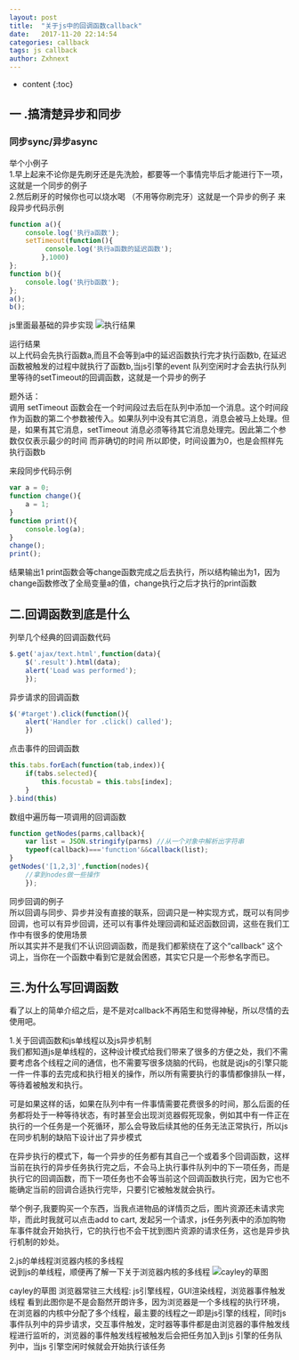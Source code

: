 ```yaml
---
layout: post
title:  "关于js中的回调函数callback"
date:   2017-11-20 22:14:54
categories: callback
tags: js callback
author: Zxhnext
---
```


* content
{:toc}

## 一 .搞清楚异步和同步
### 同步sync/异步async
举个小例子  
1.早上起来不论你是先刷牙还是先洗脸，都要等一个事情完毕后才能进行下一项，这就是一个同步的例子  
2.然后刷牙的时候你也可以烧水喝 （不用等你刷完牙）这就是一个异步的例子
来段异步代码示例  




```javascript
function a(){
    console.log('执行a函数');
    setTimeout(function(){
         console.log('执行a函数的延迟函数');
        },1000)
};
function b(){
    console.log('执行b函数');
};
a();
b();
```

js里面最基础的异步实现 
![执行结果](http://www.zxhnext.top/images/callback.png)

运行结果  
以上代码会先执行函数a,而且不会等到a中的延迟函数执行完才执行函数b, 在延迟函数被触发的过程中就执行了函数b,当js引擎的event 队列空闲时才会去执行队列里等待的setTimeout的回调函数，这就是一个异步的例子

题外话：  
调用 setTimeout 函数会在一个时间段过去后在队列中添加一个消息。这个时间段作为函数的第二个参数被传入。如果队列中没有其它消息，消息会被马上处理。但是，如果有其它消息，setTimeout 消息必须等待其它消息处理完。因此第二个参数仅仅表示最少的时间 而非确切的时间
所以即使，时间设置为0，也是会照样先执行函数b

来段同步代码示例
```javascript
var a = 0;
function change(){
    a = 1;
}
function print(){
    console.log(a);
}
change();
print();
```
结果输出1
print函数会等change函数完成之后去执行，所以结构输出为1，因为change函数修改了全局变量a的值，change执行之后才执行的print函数

## 二.回调函数到底是什么

列举几个经典的回调函数代码
```javascript
$.get('ajax/text.html',function(data){
    $('.result').html(data);
    alert('Load was performed');
    });
```
异步请求的回调函数
```javascript
$('#target').click(function(){
    alert('Handler for .click() called');
    })
```
点击事件的回调函数
```javascript
this.tabs.forEach(function(tab,index)){
    if(tabs.selected){
        this.focustab = this.tabs[index];
    }
}.bind(this)
```
数组中遍历每一项调用的回调函数
```javascript
function getNodes(parms,callback){
    var list = JSON.stringify(parms) //从一个对象中解析出字符串
    typeof(callback)==='function'&&callback(list);
}
getNodes('[1,2,3]',function(nodes){
    //拿到nodes做一些操作
    });
```
同步回调的例子  
所以回调与同步、异步并没有直接的联系，回调只是一种实现方式，既可以有同步回调，也可以有异步回调，还可以有事件处理回调和延迟函数回调，这些在我们工作中有很多的使用场景  
所以其实并不是我们不认识回调函数，而是我们都萦绕在了这个“callback“ 这个词上，当你在一个函数中看到它是就会困惑，其实它只是一个形参名字而已。

## 三.为什么写回调函数
看了以上的简单介绍之后，是不是对callback不再陌生和觉得神秘，所以尽情的去使用吧。

1.关于回调函数和js单线程以及js异步机制  
我们都知道js是单线程的，这种设计模式给我们带来了很多的方便之处，我们不需要考虑各个线程之间的通信，也不需要写很多烧脑的代码，也就是说js的引擎只能一件一件事的去完成和执行相关的操作，所以所有需要执行的事情都像排队一样，等待着被触发和执行。

可是如果这样的话，如果在队列中有一件事情需要花费很多的时间，那么后面的任务都将处于一种等待状态，有时甚至会出现浏览器假死现象，例如其中有一件正在执行的一个任务是一个死循环，那么会导致后续其他的任务无法正常执行，所以js在同步机制的缺陷下设计出了异步模式

在异步执行的模式下，每一个异步的任务都有其自己一个或着多个回调函数，这样当前在执行的异步任务执行完之后，不会马上执行事件队列中的下一项任务，而是执行它的回调函数，而下一项任务也不会等当前这个回调函数执行完，因为它也不能确定当前的回调合适执行完毕，只要引它被触发就会执行。

举个例子,我要购买一个东西，当我点进物品的详情页之后，图片资源还未请求完毕，而此时我就可以点击add to cart, 发起另一个请求，js任务列表中的添加购物车事件就会开始执行，它的执行也不会干扰到图片资源的请求任务，这也是异步执行机制的妙处。

2.js的单线程浏览器内核的多线程  
说到js的单线程，顺便再了解一下关于浏览器内核的多线程
![cayley的草图](http://www.zxhnext.top/images/callback2.png)

cayley的草图
浏览器常驻三大线程:  js引擎线程，GUI渲染线程，浏览器事件触发线程
看到此图你是不是会豁然开朗许多，因为浏览器是一个多线程的执行环境，在浏览器的内核中分配了多个线程，最主要的线程之一即是js引擎的线程，同时js事件队列中的异步请求，交互事件触发，定时器等事件都是由浏览器的事件触发线程进行监听的，浏览器的事件触发线程被触发后会把任务加入到js 引擎的任务队列中，当js 引擎空闲时候就会开始执行该任务
